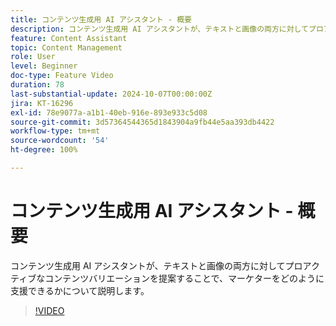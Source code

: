 ```yaml
---
title: コンテンツ生成用 AI アシスタント - 概要
description: コンテンツ生成用 AI アシスタントが、テキストと画像の両方に対してプロアクティブなコンテンツバリエーションを提案することで、マーケターをどのように支援できるかについて説明します。
feature: Content Assistant
topic: Content Management
role: User
level: Beginner
doc-type: Feature Video
duration: 78
last-substantial-update: 2024-10-07T00:00:00Z
jira: KT-16296
exl-id: 78e9077a-a1b1-40eb-916e-893e933c5d08
source-git-commit: 3d57364544365d1843904a9fb44e5aa393db4422
workflow-type: tm+mt
source-wordcount: '54'
ht-degree: 100%

---
```


# コンテンツ生成用 AI アシスタント - 概要

コンテンツ生成用 AI アシスタントが、テキストと画像の両方に対してプロアクティブなコンテンツバリエーションを提案することで、マーケターをどのように支援できるかについて説明します。

>[!VIDEO](https://video.tv.adobe.com/v/3432686/?learn=on)

